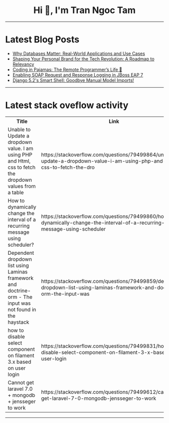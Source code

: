 <h1 align="center">Hi 👋, I'm Tran Ngoc Tam</h1>

---

# Latest Blog Posts 
<!-- BLOG-POST-LIST:START -->
- [Why Databases Matter: Real-World Applications and Use Cases](https://dev.to/be11amer/why-databases-matter-real-world-applications-and-use-cases-53an)
- [Shaping Your Personal Brand for the Tech Revolution: A Roadmap to Relevancy](https://dev.to/okoye_ndidiamaka_5e3b7d30/shaping-your-personal-brand-for-the-tech-revolution-a-roadmap-to-relevancy-10bk)
- [Coding in Pajamas: The Remote Programmer’s Life 🌟](https://dev.to/mahdijazini/coding-in-pajamas-the-remote-programmers-life-41ac)
- [Enabling SOAP Request and Response Logging in JBoss EAP 7](https://dev.to/dhanushaperera07/enabling-soap-request-and-response-logging-in-jboss-eap-7-3nip)
- [Django 5.2&#39;s Smart Shell: Goodbye Manual Model Imports!](https://dev.to/hoangquochung1110/django-52s-smart-shell-goodbye-manual-model-imports-1aae)
<!-- BLOG-POST-LIST:END -->

---

# Latest stack oveflow activity
<table>
  <tr><th>Title</th><th>Link</th></tr>
  <!-- STACKOVERFLOW:START --><tr><td>Unable to Update a dropdown value. I am using PHP and Html, css to fetch the dropdown values from a table</td><td>https://stackoverflow.com/questions/79499864/unable-to-update-a-dropdown-value-i-am-using-php-and-html-css-to-fetch-the-dro</td></tr><tr><td>How to dynamically change the interval of a recurring message using scheduler?</td><td>https://stackoverflow.com/questions/79499860/how-to-dynamically-change-the-interval-of-a-recurring-message-using-scheduler</td></tr><tr><td>Dependent dropdown list using Laminas framework and doctrine-orm - The input was not found in the haystack</td><td>https://stackoverflow.com/questions/79499859/dependent-dropdown-list-using-laminas-framework-and-doctrine-orm-the-input-was</td></tr><tr><td>how to disable select component on filament 3.x based on user login</td><td>https://stackoverflow.com/questions/79499831/how-to-disable-select-component-on-filament-3-x-based-on-user-login</td></tr><tr><td>Cannot get laravel 7.0 + mongodb + jensseger to work</td><td>https://stackoverflow.com/questions/79499612/cannot-get-laravel-7-0-mongodb-jensseger-to-work</td></tr><!-- STACKOVERFLOW:END -->
</table>

---



